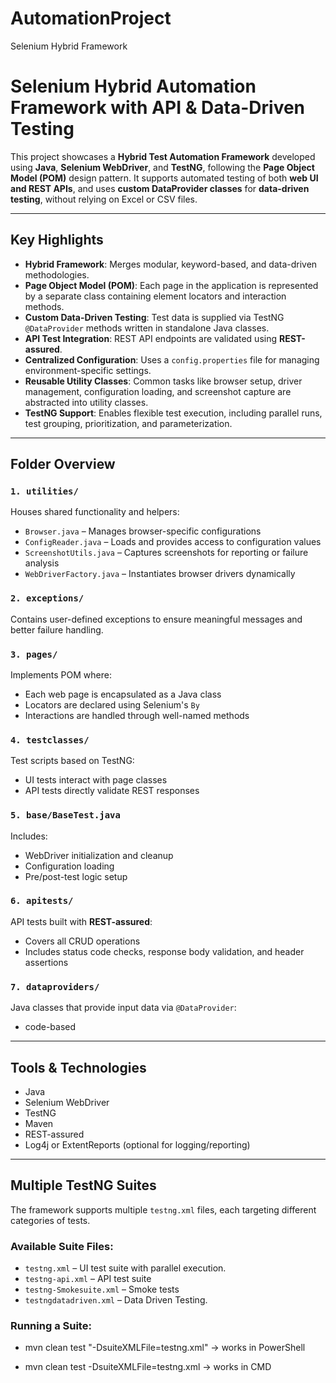 # AutomationProject
Selenium Hybrid Framework 

# Selenium Hybrid Automation Framework with API & Data-Driven Testing

This project showcases a **Hybrid Test Automation Framework** developed using **Java**, **Selenium WebDriver**, and **TestNG**, following the **Page Object Model (POM)** design pattern. It supports automated testing of both **web UI and REST APIs**, and uses **custom DataProvider classes** for **data-driven testing**, without relying on Excel or CSV files.

---

## Key Highlights

- **Hybrid Framework**: Merges modular, keyword-based, and data-driven methodologies.
- **Page Object Model (POM)**: Each page in the application is represented by a separate class containing element locators and interaction methods.
- **Custom Data-Driven Testing**: Test data is supplied via TestNG `@DataProvider` methods written in standalone Java classes.
- **API Test Integration**: REST API endpoints are validated using **REST-assured**.
- **Centralized Configuration**: Uses a `config.properties` file for managing environment-specific settings.
- **Reusable Utility Classes**: Common tasks like browser setup, driver management, configuration loading, and screenshot capture are abstracted into utility classes.
- **TestNG Support**: Enables flexible test execution, including parallel runs, test grouping, prioritization, and parameterization.

---

## Folder Overview

### `1. utilities/`

Houses shared functionality and helpers:
- `Browser.java` – Manages browser-specific configurations
- `ConfigReader.java` – Loads and provides access to configuration values
- `ScreenshotUtils.java` – Captures screenshots for reporting or failure analysis
- `WebDriverFactory.java` – Instantiates browser drivers dynamically

### `2. exceptions/`

Contains user-defined exceptions to ensure meaningful messages and better failure handling.

### `3. pages/`

Implements POM where:
- Each web page is encapsulated as a Java class
- Locators are declared using Selenium's `By`
- Interactions are handled through well-named methods

### `4. testclasses/`

Test scripts based on TestNG:
- UI tests interact with page classes
- API tests directly validate REST responses

### `5. base/BaseTest.java`

Includes:
- WebDriver initialization and cleanup
- Configuration loading
- Pre/post-test logic setup

### `6. apitests/`

API tests built with **REST-assured**:
- Covers all CRUD operations
- Includes status code checks, response body validation, and header assertions

### `7. dataproviders/`

Java classes that provide input data via `@DataProvider`:
- code-based 
---

## Tools & Technologies

- Java
- Selenium WebDriver
- TestNG
- Maven
- REST-assured
- Log4j or ExtentReports (optional for logging/reporting)

---

## Multiple TestNG Suites

The framework supports multiple `testng.xml` files, each targeting different categories of tests.

### Available Suite Files:

- `testng.xml` – UI test suite with parallel execution.
- `testng-api.xml` – API test suite
- `testng-Smokesuite.xml` – Smoke tests
- `testngdatadriven.xml` – Data Driven Testing.

### Running a Suite:

- mvn clean test "-DsuiteXMLFile=testng.xml" → works in PowerShell

- mvn clean test -DsuiteXMLFile=testng.xml → works in CMD


  
